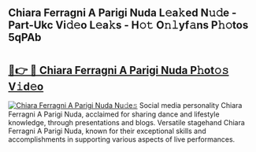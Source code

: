 ## Chiara Ferragni A Parigi Nuda L𝚎a𝚔ed N𝚞𝚍e - Part-Ukc Vi𝚍𝚎o L𝚎a𝚔s - H𝚘𝚝 O𝚗𝚕yf𝚊ns P𝚑𝚘tos 5qPAb

# <h2><a href="http://kf3jw8.oniu.top/?m=Chiara+Ferragni+A+Parigi+Nuda">🔗👉 🔴 Chiara Ferragni A Parigi Nuda P𝚑ot𝚘𝚜 V𝚒d𝚎o</a></h2>

[![Chiara Ferragni A Parigi Nuda Nu𝚍e𝚜](https://i.imgur.com/0qMVB7G.gif)](http://kf3jw8.oniu.top/?m=Chiara+Ferragni+A+Parigi+Nuda)
Social media personality Chiara Ferragni A Parigi Nuda, acclaimed for sharing dance and lifestyle knowledge, through presentations and blogs. Versatile stagehand Chiara Ferragni A Parigi Nuda, known for their exceptional skills and accomplishments in supporting various aspects of live performances.  
